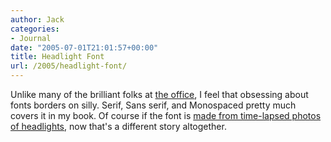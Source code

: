 ```yaml
---
author: Jack
categories:
- Journal
date: "2005-07-01T21:01:57+00:00"
title: Headlight Font
url: /2005/headlight-font/
---
```


Unlike many of the brilliant folks at [the office][1], I feel that obsessing about fonts borders on silly. Serif, Sans serif, and Monospaced pretty much covers it in my book. Of course if the font is [made from time-lapsed photos of headlights][2], now that's a different story altogether.

 [1]: http://www.fusionary.com/
 [2]: http://www.ideaplanet.org/pages/font.html